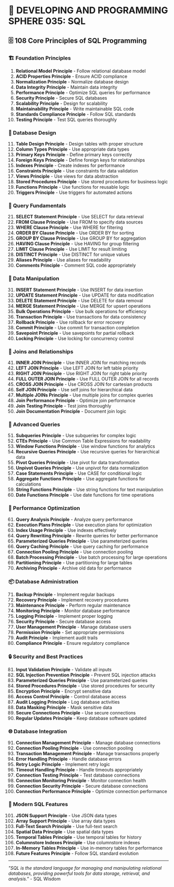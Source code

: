 # 🌟 DEVELOPING AND PROGRAMMING SPHERE 035: SQL

## 🗄️ 108 Core Principles of SQL Programming

### 🏗️ Foundation Principles

1. **Relational Model Principle** - Follow relational database model
2. **ACID Properties Principle** - Ensure ACID compliance
3. **Normalization Principle** - Normalize database design
4. **Data Integrity Principle** - Maintain data integrity
5. **Performance Principle** - Optimize SQL queries for performance
6. **Security Principle** - Secure SQL databases
7. **Scalability Principle** - Design for scalability
8. **Maintainability Principle** - Write maintainable SQL code
9. **Standards Compliance Principle** - Follow SQL standards
10. **Testing Principle** - Test SQL queries thoroughly

### 🎯 Database Design

11. **Table Design Principle** - Design tables with proper structure
12. **Column Types Principle** - Use appropriate data types
13. **Primary Keys Principle** - Define primary keys correctly
14. **Foreign Keys Principle** - Define foreign keys for relationships
15. **Indexes Principle** - Create indexes for performance
16. **Constraints Principle** - Use constraints for data validation
17. **Views Principle** - Use views for data abstraction
18. **Stored Procedures Principle** - Use stored procedures for business logic
19. **Functions Principle** - Use functions for reusable logic
20. **Triggers Principle** - Use triggers for automated actions

### 🧮 Query Fundamentals

21. **SELECT Statement Principle** - Use SELECT for data retrieval
22. **FROM Clause Principle** - Use FROM to specify data sources
23. **WHERE Clause Principle** - Use WHERE for filtering
24. **ORDER BY Clause Principle** - Use ORDER BY for sorting
25. **GROUP BY Clause Principle** - Use GROUP BY for aggregation
26. **HAVING Clause Principle** - Use HAVING for group filtering
27. **LIMIT Clause Principle** - Use LIMIT for result limiting
28. **DISTINCT Principle** - Use DISTINCT for unique values
29. **Aliases Principle** - Use aliases for readability
30. **Comments Principle** - Comment SQL code appropriately

### 🎨 Data Manipulation

31. **INSERT Statement Principle** - Use INSERT for data insertion
32. **UPDATE Statement Principle** - Use UPDATE for data modification
33. **DELETE Statement Principle** - Use DELETE for data removal
34. **MERGE Statement Principle** - Use MERGE for upsert operations
35. **Bulk Operations Principle** - Use bulk operations for efficiency
36. **Transaction Principle** - Use transactions for data consistency
37. **Rollback Principle** - Use rollback for error recovery
38. **Commit Principle** - Use commit for transaction completion
39. **Savepoint Principle** - Use savepoints for partial rollback
40. **Locking Principle** - Use locking for concurrency control

### 🔧 Joins and Relationships

41. **INNER JOIN Principle** - Use INNER JOIN for matching records
42. **LEFT JOIN Principle** - Use LEFT JOIN for left table priority
43. **RIGHT JOIN Principle** - Use RIGHT JOIN for right table priority
44. **FULL OUTER JOIN Principle** - Use FULL OUTER JOIN for all records
45. **CROSS JOIN Principle** - Use CROSS JOIN for cartesian products
46. **Self JOIN Principle** - Use self joins for hierarchical data
47. **Multiple JOINs Principle** - Use multiple joins for complex queries
48. **Join Performance Principle** - Optimize join performance
49. **Join Testing Principle** - Test joins thoroughly
50. **Join Documentation Principle** - Document join logic

### 🚀 Advanced Queries

51. **Subqueries Principle** - Use subqueries for complex logic
52. **CTEs Principle** - Use Common Table Expressions for readability
53. **Window Functions Principle** - Use window functions for analytics
54. **Recursive Queries Principle** - Use recursive queries for hierarchical data
55. **Pivot Queries Principle** - Use pivot for data transformation
56. **Unpivot Queries Principle** - Use unpivot for data normalization
57. **Case Statements Principle** - Use CASE for conditional logic
58. **Aggregate Functions Principle** - Use aggregate functions for calculations
59. **String Functions Principle** - Use string functions for text manipulation
60. **Date Functions Principle** - Use date functions for time operations

### 🧪 Performance Optimization

61. **Query Analysis Principle** - Analyze query performance
62. **Execution Plans Principle** - Use execution plans for optimization
63. **Index Usage Principle** - Use indexes effectively
64. **Query Rewriting Principle** - Rewrite queries for better performance
65. **Parameterized Queries Principle** - Use parameterized queries
66. **Query Caching Principle** - Use query caching for performance
67. **Connection Pooling Principle** - Use connection pooling
68. **Batch Processing Principle** - Use batch processing for large operations
69. **Partitioning Principle** - Use partitioning for large tables
70. **Archiving Principle** - Archive old data for performance

### 📦 Database Administration

71. **Backup Principle** - Implement regular backups
72. **Recovery Principle** - Implement recovery procedures
73. **Maintenance Principle** - Perform regular maintenance
74. **Monitoring Principle** - Monitor database performance
75. **Logging Principle** - Implement proper logging
76. **Security Principle** - Secure database access
77. **User Management Principle** - Manage database users
78. **Permission Principle** - Set appropriate permissions
79. **Audit Principle** - Implement audit trails
80. **Compliance Principle** - Ensure regulatory compliance

### 🔒 Security and Best Practices

81. **Input Validation Principle** - Validate all inputs
82. **SQL Injection Prevention Principle** - Prevent SQL injection attacks
83. **Parameterized Queries Principle** - Use parameterized queries
84. **Stored Procedures Principle** - Use stored procedures for security
85. **Encryption Principle** - Encrypt sensitive data
86. **Access Control Principle** - Control database access
87. **Audit Logging Principle** - Log database activities
88. **Data Masking Principle** - Mask sensitive data
89. **Secure Connections Principle** - Use secure connections
90. **Regular Updates Principle** - Keep database software updated

### 🌐 Database Integration

91. **Connection Management Principle** - Manage database connections
92. **Connection Pooling Principle** - Use connection pooling
93. **Transaction Management Principle** - Manage transactions properly
94. **Error Handling Principle** - Handle database errors
95. **Retry Logic Principle** - Implement retry logic
96. **Timeout Handling Principle** - Handle timeouts appropriately
97. **Connection Testing Principle** - Test database connections
98. **Connection Monitoring Principle** - Monitor connection health
99. **Connection Security Principle** - Secure database connections
100. **Connection Performance Principle** - Optimize connection performance

### 🚀 Modern SQL Features

101. **JSON Support Principle** - Use JSON data types
102. **Array Support Principle** - Use array data types
103. **Full-Text Search Principle** - Use full-text search
104. **Spatial Data Principle** - Use spatial data types
105. **Temporal Tables Principle** - Use temporal tables for history
106. **Columnstore Indexes Principle** - Use columnstore indexes
107. **In-Memory Tables Principle** - Use in-memory tables for performance
108. **Future Features Principle** - Follow SQL standard evolution

---

*"SQL is the standard language for managing and manipulating relational databases, providing powerful tools for data storage, retrieval, and analysis."* - SQL Wisdom
